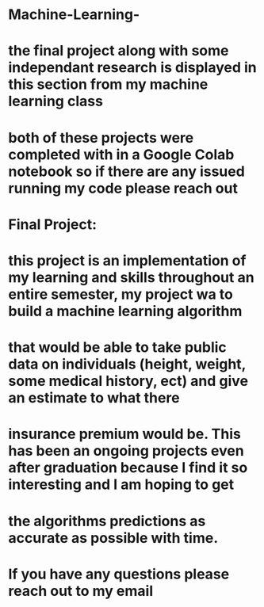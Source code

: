 # Machine-Learning-
# the final project along with some independant research is displayed in this section from my machine learning class
# both of these projects were completed with in a Google Colab notebook so if there are any issued running my code please reach out
# 
# Final Project: 
# this project is an implementation of my learning and skills throughout an entire semester, my project wa to build a machine learning algorithm
# that would be able to take public data on individuals (height, weight, some medical history, ect)  and give an estimate to what there 
# insurance premium would be. This has been an ongoing projects even after graduation because I find it so interesting and I am hoping to get 
# the algorithms predictions as accurate as possible with time. 
#
# If you have any questions please reach out to my email 

